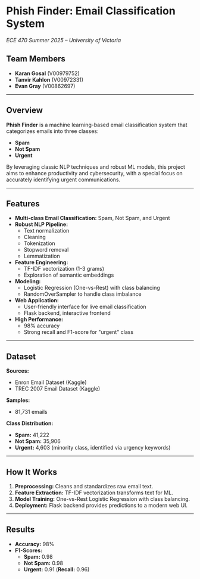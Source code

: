 # Phish Finder: Email Classification System  
_ECE 470 Summer 2025 – University of Victoria_

## Team Members
- **Karan Gosal** (V00979752)
- **Tanvir Kahlon** (V00972331)
- **Evan Gray** (V00862697)

---

## Overview

**Phish Finder** is a machine learning-based email classification system that categorizes emails into three classes:  
- **Spam**
- **Not Spam**
- **Urgent**

By leveraging classic NLP techniques and robust ML models, this project aims to enhance productivity and cybersecurity, with a special focus on accurately identifying urgent communications.

---

## Features

- **Multi-class Email Classification:** Spam, Not Spam, and Urgent  
- **Robust NLP Pipeline:**  
  - Text normalization  
  - Cleaning  
  - Tokenization  
  - Stopword removal  
  - Lemmatization  
- **Feature Engineering:**  
  - TF-IDF vectorization (1-3 grams)  
  - Exploration of semantic embeddings  
- **Modeling:**  
  - Logistic Regression (One-vs-Rest) with class balancing  
  - RandomOverSampler to handle class imbalance  
- **Web Application:**  
  - User-friendly interface for live email classification  
  - Flask backend, interactive frontend  
- **High Performance:**  
  - 98% accuracy  
  - Strong recall and F1-score for "urgent" class  

---

## Dataset

**Sources:**  
- Enron Email Dataset (Kaggle)  
- TREC 2007 Email Dataset (Kaggle)

**Samples:**  
- 81,731 emails

**Class Distribution:**  
- **Spam:** 41,222  
- **Not Spam:** 35,906  
- **Urgent:** 4,603 (minority class, identified via urgency keywords)

---

## How It Works

1. **Preprocessing:** Cleans and standardizes raw email text.
2. **Feature Extraction:** TF-IDF vectorization transforms text for ML.
3. **Model Training:** One-vs-Rest Logistic Regression with class balancing.
4. **Deployment:** Flask backend provides predictions to a modern web UI.

---

## Results

- **Accuracy:** 98%
- **F1-Scores:**  
  - **Spam:** 0.98  
  - **Not Spam:** 0.98  
  - **Urgent:** 0.91 (**Recall:** 0.96)
